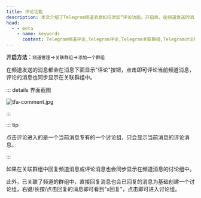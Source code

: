 ```yaml
---
title: 评论功能
description: 本文介绍了Telegram频道消息如何添加“评论功能。开启后，在频道发送的消息都会在消息下面显示"评论"按钮，点击即可评论当前频道消息，评论的消息也同步显示在关联群组中。
head:
  - - meta
    - name: keywords
      content: Telegram频道评论,Telegram评论,Telegram关联群组,Telegram讨论群组,TG频道评论,TG评论,TG关联群组,TG讨论群组,电报频道评论,电报评论,电报关联群组,电报讨论群组
---
```


**开启方法**：`频道管理`->`关联群组`->`添加一个群组`

在频道发送的消息都会在消息下面显示"评论"按钮，点击即可评论当前频道消息，评论的消息也同步显示在关联群组中。

::: details 界面截图

![tfa-comment.jpg](https://cdn.jsdelivr.net/gh/feijiqun/images/tfa/comment.jpg)

:::

::: tip

点击评论进入的是一个当前消息专有的一个讨论组，只会显示当前消息的评论消息。

:::

如果在关联群组中回复频道消息或评论消息也会同步显示在频道消息的讨论组中。

此外，已关联了频道的群组中，直接回复消息也会已回复的消息为基础创建一个讨论组，右键/长按/点击回复的消息即可看到"x回复"，点击即可进入讨论组。

